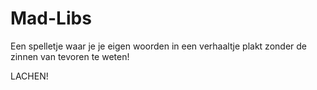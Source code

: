 # Mad-Libs

Een spelletje waar je je eigen woorden in een verhaaltje plakt zonder de zinnen van tevoren te weten! 

LACHEN! 
